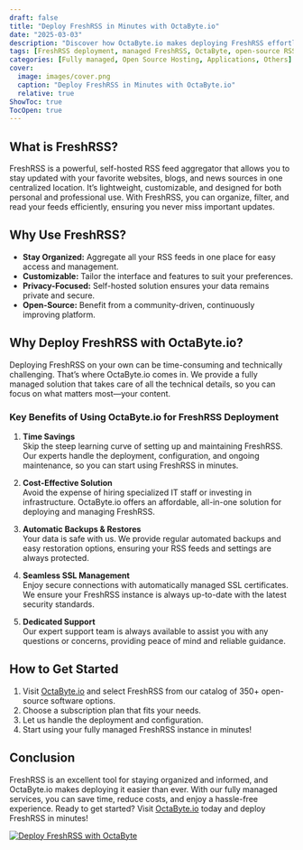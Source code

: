 ```yaml
---
draft: false
title: "Deploy FreshRSS in Minutes with OctaByte.io"
date: "2025-03-03"
description: "Discover how OctaByte.io makes deploying FreshRSS effortless. Save time, reduce costs, and enjoy fully managed services with automatic backups, SSL management, and expert support."
tags: [FreshRSS deployment, managed FreshRSS, OctaByte, open-source RSS feed, time-saving RSS, cost-effective RSS, automatic backups, SSL management, managed open-source software]
categories: [Fully managed, Open Source Hosting, Applications, Others]
cover:
  image: images/cover.png
  caption: "Deploy FreshRSS in Minutes with OctaByte.io"
  relative: true
ShowToc: true
TocOpen: true
---
```



## What is FreshRSS?

FreshRSS is a powerful, self-hosted RSS feed aggregator that allows you to stay updated with your favorite websites, blogs, and news sources in one centralized location. It’s lightweight, customizable, and designed for both personal and professional use. With FreshRSS, you can organize, filter, and read your feeds efficiently, ensuring you never miss important updates.

## Why Use FreshRSS?

- **Stay Organized:** Aggregate all your RSS feeds in one place for easy access and management.  
- **Customizable:** Tailor the interface and features to suit your preferences.  
- **Privacy-Focused:** Self-hosted solution ensures your data remains private and secure.  
- **Open-Source:** Benefit from a community-driven, continuously improving platform.  

## Why Deploy FreshRSS with OctaByte.io?

Deploying FreshRSS on your own can be time-consuming and technically challenging. That’s where OctaByte.io comes in. We provide a fully managed solution that takes care of all the technical details, so you can focus on what matters most—your content.

### Key Benefits of Using OctaByte.io for FreshRSS Deployment

1. **Time Savings**  
   Skip the steep learning curve of setting up and maintaining FreshRSS. Our experts handle the deployment, configuration, and ongoing maintenance, so you can start using FreshRSS in minutes.

2. **Cost-Effective Solution**  
   Avoid the expense of hiring specialized IT staff or investing in infrastructure. OctaByte.io offers an affordable, all-in-one solution for deploying and managing FreshRSS.

3. **Automatic Backups & Restores**  
   Your data is safe with us. We provide regular automated backups and easy restoration options, ensuring your RSS feeds and settings are always protected.

4. **Seamless SSL Management**  
   Enjoy secure connections with automatically managed SSL certificates. We ensure your FreshRSS instance is always up-to-date with the latest security standards.

5. **Dedicated Support**  
   Our expert support team is always available to assist you with any questions or concerns, providing peace of mind and reliable guidance.

## How to Get Started

1. Visit [OctaByte.io](https://octabyte.io) and select FreshRSS from our catalog of 350+ open-source software options.  
2. Choose a subscription plan that fits your needs.  
3. Let us handle the deployment and configuration.  
4. Start using your fully managed FreshRSS instance in minutes!  

## Conclusion

FreshRSS is an excellent tool for staying organized and informed, and OctaByte.io makes deploying it easier than ever. With our fully managed services, you can save time, reduce costs, and enjoy a hassle-free experience. Ready to get started? Visit [OctaByte.io](https://octabyte.io) today and deploy FreshRSS in minutes!

[![Deploy FreshRSS with OctaByte](/images/deploy-on-octabyte.png)](https://octabyte.io/fully-managed-open-source-services/applications/others/freshrss)